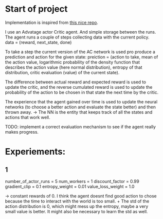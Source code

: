 # Start of project

Implementation is inspired from [this nice repo](https://github.com/ShangtongZhang/DeepRL/blob/master/examples.py#L384).

I use an Advatage actor Critic agent. And simple storage between the runs.
The agent runs a couple of steps collecting data with the current policy.
data = (reward, next_state, done)

To take a step the current version of the AC network is used pro produce a prediction and action for the given state:
preiction = (action to take, mean of the action value, logarithmic probability of the density function
that describes the action value (here normal distribution), entropy of that distribution,
 critic evaluation (value) of the current state).

The difference between actual reward and expected reward is used to update the critic, and the reverse cumulated reward
is used to update the probability of the action to be chosen in that state the next time by the critic.

The experience that the agent gained over time is used to update the neural networks (to choose a better action and evaluate the
state better) and then thrown away. -> The NN is the entity that keeps track of all the states and actions that work well.

TODO: implement a correct evaluation mechanism to see if the agent really makes progress.

# Experiements:
## 1
number_of_actor_runs = 5
num_workers = 1
discount_factor = 0.99
gradient_clip = 0.1
entropy_weight = 0.01
value_loss_weight = 1.0

-> constant rewards of 0. I think the agent doesnt find good action to chose because the time to interact with the world is
too small. + The std of the action distribution is 0, which might mess up the entropy, maybe a very small value is better.
It might also be necessary to learn the std as well.